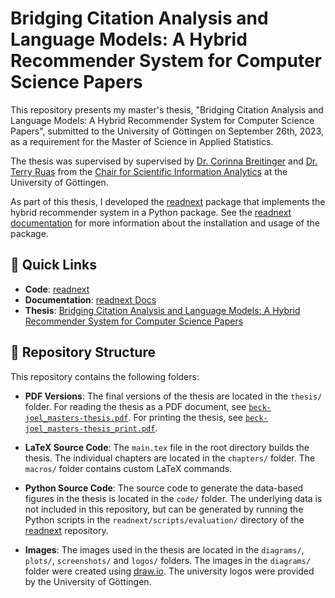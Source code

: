 # Bridging Citation Analysis and Language Models: A Hybrid Recommender System for Computer Science Papers

This repository presents my master's thesis, "Bridging Citation Analysis and Language Models: A Hybrid Recommender System for Computer Science Papers", submitted to the University of Göttingen on September 26th, 2023, as a requirement for the Master of Science in Applied Statistics.

The thesis was supervised by supervised by [Dr. Corinna Breitinger](https://gipplab.org/team/corinna-breitinger/) and [Dr. Terry Ruas](https://gipplab.org/team/dr-terry-lima-ruas/) from the [Chair for Scientific Information Analytics](https://gipplab.org) at the University of Göttingen.

As part of this thesis, I developed the [readnext](https://github.com/joel-beck/readnext) package that implements the hybrid recommender system in a Python package.
See the [readnext documentation](https://joel-beck.github.io/readnext/) for more information about the installation and usage of the package.


## 🔗 Quick Links

- **Code**: [readnext](https://github.com/joel-beck/readnext)
- **Documentation**: [readnext Docs](https://joel-beck.github.io/readnext/)
- **Thesis**: [Bridging Citation Analysis and Language Models: A Hybrid Recommender System for Computer Science Papers](thesis/beck-joel_masters-thesis.pdf)


## 📂 Repository Structure

This repository contains the following folders:

- **PDF Versions**: The final versions of the thesis are located in the `thesis/` folder. For reading the thesis as a PDF document, see [`beck-joel_masters-thesis.pdf`](thesis/beck-joel_masters-thesis.pdf). For printing the thesis, see [`beck-joel_masters-thesis_print.pdf`](thesis/beck-joel_masters-thesis_print.pdf).

- **LaTeX Source Code**: The `main.tex` file in the root directory builds the thesis. The individual chapters are located in the `chapters/` folder. The `macros/` folder contains custom LaTeX commands.

- **Python Source Code**: The source code to generate the data-based figures in the thesis is located in the `code/` folder. The underlying data is not included in this repository, but can be generated by running the Python scripts in the `readnext/scripts/evaluation/` directory of the [readnext](https://github.com/joel-beck/readnext) repository.

- **Images**: The images used in the thesis are located in the `diagrams/`, `plots/`, `screenshots/` and `logos/` folders. The images in the `diagrams/` folder were created using [draw.io](https://app.diagrams.net/). The university logos were provided by the University of Göttingen.

